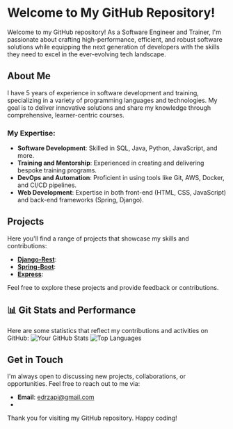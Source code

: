 # Welcome to My GitHub Repository!

Welcome to my GitHub repository! As a Software Engineer and Trainer, I'm passionate about crafting high-performance, efficient, and robust software solutions while equipping the next generation of developers with the skills they need to excel in the ever-evolving tech landscape.

## About Me

I have 5 years of experience in software development and training, specializing in a variety of programming languages and technologies. My goal is to deliver innovative solutions and share my knowledge through comprehensive, learner-centric courses.

### My Expertise:
- **Software Development**: Skilled in SQL, Java, Python, JavaScript, and more.
- **Training and Mentorship**: Experienced in creating and delivering bespoke training programs.
- **DevOps and Automation**: Proficient in using tools like Git, AWS, Docker, and CI/CD pipelines.
- **Web Development**: Expertise in both front-end (HTML, CSS, JavaScript) and back-end frameworks (Spring, Django).

## Projects

Here you'll find a range of projects that showcase my skills and contributions:
- [**Django-Rest**](https://github.com/Edrzapi/Spring-Boot-Project): 
- [**Spring-Boot**](https://github.com/Edrzapi/Django-Rest-Project): 
- [**Express**](https://github.com/Edrzapi/https://github.com/Edrzapi/Express-Backend): 

Feel free to explore these projects and provide feedback or contributions.

## 📊 Git Stats and Performance

Here are some statistics that reflect my contributions and activities on GitHub:
![Your GitHub Stats](https://github-readme-stats.vercel.app/api?username=your-github-username&show_icons=true&theme=radical)
![Top Languages](https://github-readme-stats.vercel.app/api/top-langs/?username=your-github-username&layout=compact&theme=radical)

## Get in Touch

I'm always open to discussing new projects, collaborations, or opportunities. Feel free to reach out to me via:
- **Email**: [edrzapi@gmail.com](mailto:your.edrzapi@gmail.com)
- 
Thank you for visiting my GitHub repository. Happy coding!
